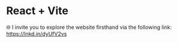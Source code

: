 # React + Vite
🌐 I invite you to explore the website firsthand via the following link:
https://lnkd.in/dyUfV2vs
